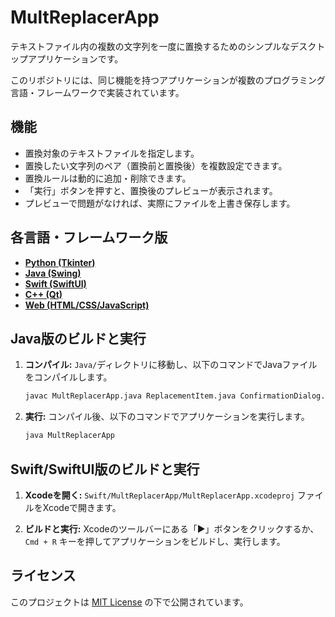 # MultReplacerApp

テキストファイル内の複数の文字列を一度に置換するためのシンプルなデスクトップアプリケーションです。

このリポジトリには、同じ機能を持つアプリケーションが複数のプログラミング言語・フレームワークで実装されています。

## 機能

-   置換対象のテキストファイルを指定します。
-   置換したい文字列のペア（置換前と置換後）を複数設定できます。
-   置換ルールは動的に追加・削除できます。
-   「実行」ボタンを押すと、置換後のプレビューが表示されます。
-   プレビューで問題がなければ、実際にファイルを上書き保存します。

## 各言語・フレームワーク版

-   [**Python (Tkinter)**](./python/)
-   [**Java (Swing)**](./Java/)
-   [**Swift (SwiftUI)**](./Swift/)
-   [**C++ (Qt)**](./C++Qt/)
-   [**Web (HTML/CSS/JavaScript)**](./web/)

## Java版のビルドと実行

1.  **コンパイル:**
    `Java/`ディレクトリに移動し、以下のコマンドでJavaファイルをコンパイルします。
    ```bash
    javac MultReplacerApp.java ReplacementItem.java ConfirmationDialog.java
    ```
2.  **実行:**
    コンパイル後、以下のコマンドでアプリケーションを実行します。
    ```bash
    java MultReplacerApp
    ```

## Swift/SwiftUI版のビルドと実行

1.  **Xcodeを開く:**
    `Swift/MultReplacerApp/MultReplacerApp.xcodeproj` ファイルをXcodeで開きます。

2.  **ビルドと実行:**
    Xcodeのツールバーにある「▶」ボタンをクリックするか、`Cmd + R` キーを押してアプリケーションをビルドし、実行します。

## ライセンス

このプロジェクトは [MIT License](./LICENSE) の下で公開されています。